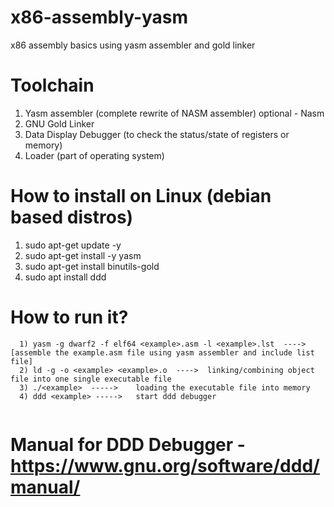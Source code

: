 # x86-assembly-yasm
x86 assembly basics using yasm assembler and gold linker


# Toolchain 
 1) Yasm assembler (complete rewrite of NASM assembler) optional - Nasm
 2) GNU Gold Linker
 3) Data Display Debugger (to check the status/state of registers or memory)
 4) Loader (part of operating system)

# How to install on Linux (debian based distros)
  1) sudo apt-get update -y
  2) sudo apt-get install -y yasm
  3) sudo apt-get install binutils-gold
  4) sudo apt install ddd
  
# How to run it?
```
  1) yasm -g dwarf2 -f elf64 <example>.asm -l <example>.lst  ----> [assemble the example.asm file using yasm assembler and include list file]
  2) ld -g -o <example> <example>.o  ---->  linking/combining object file into one single executable file
  3) ./<example>  ----->    loading the executable file into memory 
  4) ddd <example> ----->   start ddd debugger 
  
  ```
  
# Manual for DDD Debugger - https://www.gnu.org/software/ddd/manual/

